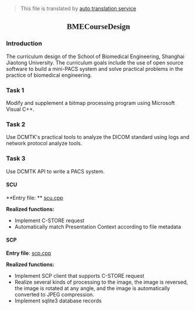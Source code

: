 >This file is translated by [auto translation service](https://github.com/RandomNamer/MarkdownTranslator)
<h2 auto_translation: true
align = "center" style="font-family: fantasy;">BMECourseDesign</h2>


### Introduction

The curriculum design of the School of Biomedical Engineering, Shanghai Jiaotong University. The curriculum goals include the use of open source software to build a mini-PACS system and solve practical problems in the practice of biomedical engineering.

### Task 1

Modify and supplement a bitmap processing program using Microsoft Visual C++.

### Task 2

Use DCMTK's practical tools to analyze the DICOM standard using logs and network protocol analyze tools.

### Task 3

Use DCMTK API to write a PACS system.

#### SCU

**Entry file: ** [scu.cpp](3/src/scu.cpp)

**Realized functions:**

- Implement C-STORE request
- Automatically match Presentation Context according to file metadata

#### SCP

**Entry file**:  [scp.cpp](3/src/scp.cpp)

**Realized functions:**

- Implement SCP client that supports C-STORE request
- Realize several kinds of processing to the image, the image is reversed, the image is rotated at any angle, and the image is automatically converted to JPEG compression.
- Implement sqlite3 database records



